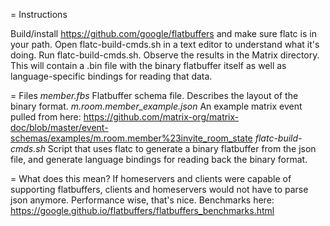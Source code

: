 = Instructions

Build/install https://github.com/google/flatbuffers and make sure flatc is in your path.
Open flatc-build-cmds.sh in a text editor to understand what it's doing.
Run flatc-build-cmds.sh.
Observe the results in the Matrix directory.
This will contain a .bin file with the binary flatbuffer itself as well as language-specific bindings for reading that data.

= Files
*member.fbs* Flatbuffer schema file. Describes the layout of the binary format.
*m.room.member_example.json* An example matrix event pulled from here:
https://github.com/matrix-org/matrix-doc/blob/master/event-schemas/examples/m.room.member%23invite_room_state
*flatc-build-cmds.sh* Script that uses flatc to generate a binary flatbuffer from the json file, and generate language bindings for reading
back the binary format.

= What does this mean?
If homeservers and clients were capable of supporting flatbuffers, clients and homeservers would not have to parse json anymore.
Performance wise, that's nice. Benchmarks here:
https://google.github.io/flatbuffers/flatbuffers_benchmarks.html
